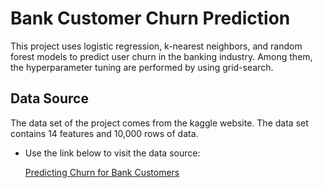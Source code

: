 # Bank Customer Churn Prediction 
This project uses logistic regression, k-nearest neighbors, and random forest models to predict user churn in the banking industry. Among them, the hyperparameter tuning are performed by using grid-search.

## Data Source

The data set of the project comes from the kaggle website. The data set contains 14 features and 10,000 rows of data. 

- Use the link below to visit the data source:

  [Predicting Churn for Bank Customers](https://www.kaggle.com/adammaus/predicting-churn-for-bank-customers)
